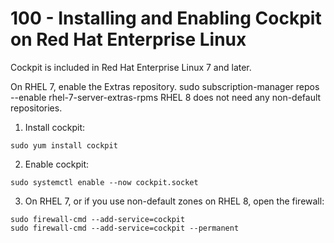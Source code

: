 # 100 - Installing and Enabling Cockpit on Red Hat Enterprise Linux

Cockpit is included in Red Hat Enterprise Linux 7 and later.

On RHEL 7, enable the Extras repository.
sudo subscription-manager repos --enable rhel-7-server-extras-rpms
RHEL 8 does not need any non-default repositories.

1. Install cockpit:
```
sudo yum install cockpit
```

2. Enable cockpit:
```
sudo systemctl enable --now cockpit.socket
```

3. On RHEL 7, or if you use non-default zones on RHEL 8, open the firewall:
```
sudo firewall-cmd --add-service=cockpit
sudo firewall-cmd --add-service=cockpit --permanent
```
